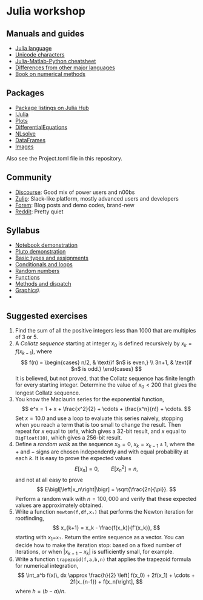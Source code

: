 # Julia workshop

## Manuals and guides

* [Julia language](https://docs.julialang.org/en/v1/)
* [Unicode characters](https://docs.julialang.org/en/v1/manual/unicode-input/)
* [Julia-Matlab-Python cheatsheet](https://cheatsheets.quantecon.org)
* [Differences from other major languages](https://docs.julialang.org/en/v1/manual/noteworthy-differences/)
* [Book on numerical methods](https://tobydriscoll.net/fnc-julia)

## Packages

* [Package listings on Julia Hub](https://juliahub.com/ui/Packages)
* [IJulia](https://julialang.github.io/IJulia.jl/stable/)
* [Plots](http://docs.juliaplots.org/latest/)
* [DifferentialEquations](https://diffeq.sciml.ai/stable/)
* [NLsolve](https://github.com/JuliaNLSolvers/NLsolve.jl)
* [DataFrames](https://dataframes.juliadata.org/stable/)
* [Images](https://juliaimages.org/stable/)

Also see the Project.toml file in this repository.

## Community

* [Discourse](https://discourse.julialang.org/): Good mix of power users and n00bs
* [Zulip](https://julialang.zulipchat.com): Slack-like platform, mostly advanced users and developers
* [Forem](https://forem.julialang.org): Blog posts and demo codes, brand-new
* [Reddit](https://reddit.com/r/julia): Pretty quiet

## Syllabus

* [Notebook demonstration](notebook_demo.ipynb)
* [Pluto demonstration](pluto/Pluto_demo.jl)
* [Basic types and assignments](basic_types.jl)
* [Conditionals and loops](conditionals_loops.jl)
* [Random numbers](random_numbers.ipynb)
* [Functions](functions.jl)
* [Methods and dispatch](methods.ipynb)
* [Graphics](pluto/graphics.jl)\
* 

## Suggested exercises

1. Find the sum of all the positive integers less than 1000 that are multiples of 3 or 5.
2. A *Collatz sequence* starting at integer $x_0$ is defined recursively by $x_k = f(x_{k-1})$, where
    $$
    f(n) = \begin{cases} 
    n/2, & \text{if $n$ is even,} \\ 3n+1, & \text{if $n$ is odd.} 
    \end{cases}
    $$
    It is believed, but not proved, that the Collatz sequence has finite length for every starting integer. Determine the value of $x_0 < 200$ that gives the longest Collatz sequence.
3. You know the Maclaurin series for the exponential function,
    $$
    e^x = 1 + x + \frac{x^2}{2} + \cdots + \frac{x^n}{n!} + \cdots. 
    $$
    Set $x=10.0$ and use a loop to evaluate this series naively, stopping when you reach a term that is too small to change the result. Then repeat for $x$ equal to `10f0`, which gives a 32-bit result, and $x$ equal to `BigFloat(10)`, which gives a 256-bit result.
4. Define a *random walk* as the sequence $x_0=0$, $x_k = x_{k-1} \pm 1$, where the $+$ and $-$ signs are chosen independently and with equal probability at each $k$. It is easy to prove the expected values
    $$
    E[x_n] = 0, \qquad E\bigl[x_n^2\bigr] = n,
    $$
    and not at all easy to prove 
    $$
    E\bigl[\left|x_n\right|\bigr] = \sqrt{\frac{2n}{\pi}}. 
    $$
    Perform a random walk with $n=100,000$ and verify that these expected values are approximately obtained.
5. Write a function `newton(f,df,x₁)` that performs the Newton iteration for rootfinding,
    $$
    x_{k+1} = x_k - \frac{f(x_k)}{f'(x_k)},
    $$
    starting with $x_1=$`x₁`. Return the entire sequence as a vector. You can decide how to make the iteration stop: based on a fixed number of iterations, or when $|x_{k+1}-x_k|$ is sufficiently small, for example.
6. Write a function `trapezoid(f,a,b,n)` that applies the trapezoid formula for numerical integration,
    $$
    \int_a^b f(x)\, dx \approx \frac{h}{2} \left[ f(x_0) + 2f(x_1) + \cdots + 2f(x_{n-1}) + f(x_n)\right], 
    $$
    where $h=(b-a)/n$.